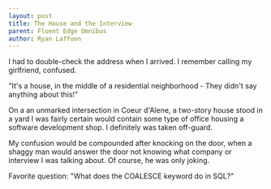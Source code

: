 ```yaml
---
layout: post
title: The House and the Interview
parent: Fluent Edge Omnibus
author: Ryan Laffoon
---
```

I had to double-check the address when I arrived. I remember calling my girlfriend, confused.

"It's a house, in the middle of a residential neighborhood - They didn't say anything about this!"

On a an unmarked intersection in Coeur d'Alene, a two-story house stood in a yard I was fairly certain would contain some type of office housing a software development shop. I definitely was taken off-guard.

My confusion would be compounded after knocking on the door, when a shaggy man would answer the door not knowing what company or interview I was talking about. Of course, he was only joking.

Favorite question: "What does the COALESCE keyword do in SQL?"
